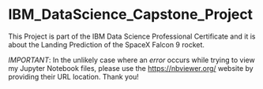 # IBM_DataScience_Capstone_Project

This Project is part of the IBM Data Science Professional Certificate and it is about the Landing Prediction of the SpaceX Falcon 9 rocket.

*IMPORTANT*: In the unlikely case where an *error* occurs while trying to view my Jupyter Notebook files, please use the https://nbviewer.org/ website by providing their URL location. Thank you!
